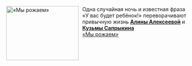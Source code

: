 <!--2025-01-17 11:00:17-->
<div class="yb">
  <div class="rss smaller1 kino_kino"><a href="https://www.kino-teatr.ru/video/45517/" title="«Мы рожаем»"><img src="https://www.kino-teatr.ru/video/7/1/45517/poster.jpg" width="196" height="147" align="left" hspace="5" style="margin: 0px 10px 0px 5px" alt="«Мы рожаем»"/></a>Одна случайная ночь и известная фраза «У вас будет ребёнок&#33;» переворачивают привычную жизнь <a href=https://www.kino-teatr.ru/kino/acter/w/ros/437675/bio/ target=_blank><strong>Алины Алексеевой</strong></a> и <a href=https://www.kino-teatr.ru/kino/acter/m/ros/444384/bio/ target=_blank><strong>Кузьмы Сапрыкина</strong></a> <br><a class="light" href="https://www.kino-teatr.ru/video/45517/">«Мы рожаем»</a></div>
</div>
